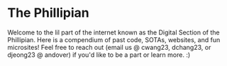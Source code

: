 # The Phillipian

Welcome to the lil part of the internet known as the Digital Section of the Phillipian. Here is a compendium of past code, SOTAs, websites, and fun microsites! Feel free to reach out (email us @ cwang23, dchang23, or djeong23 @ andover) if you'd like to be a part or learn more. :)

